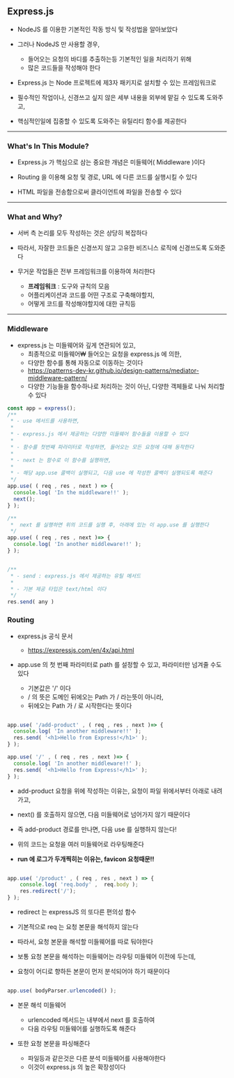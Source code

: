 ## Express.js

- NodeJS 를 이용한 기본적인 작동 방식 및 작성법을 알아보았다


- 그러나 NodeJS 만 사용할 경우,
  - 들어오는 요청의 바디를 추출하는등 기본적인 일을 처리하기 위해
  - 많은 코드들을 작성해야 한다


- Express.js 는 Node 프로젝트에 제3자 패키지로 설치할 수 있는 프레임워크로


- 필수적인 작업이나, 신경쓰고 싶지 않은 세부 내용을 외부에 맡길 수 있도록 도와주고,


- 핵심적인일에 집중할 수 있도록 도와주는 유틸리티 함수를 제공한다

---

### What's In This Module?

- Express.js 가 핵심으로 삼는 중요한 개념은 미들웨어( Middleware )이다


- Routing 을 이용해 요청 및 경로, URL 에 다른 코드를 실행시킬 수 있다


- HTML 파일을 전송함으로써 클라이언트에 파일을 전송할 수 있다

---

### What and Why?

- 서버 측 논리를 모두 작성하는 것은 상당히 복잡하다


- 따라서, 자잘한 코드들은 신경쓰지 않고 고유한 비즈니스 로직에 신경쓰도록 도와준다


- 무거운 작업들은 전부 프레임워크를 이용하여 처리한다
  - **프레임워크** : 도구와 규칙의 모음
  - 어플리케이션과 코드를 어떤 구조로 구축해야할지,
  - 어떻게 코드를 작성해야할지에 대한 규칙등

---

### Middleware

- express.js 는 미들웨어와 깊게 연관되어 있고,
  - 최종적으로 미들웨어₩ 들어오는 요청을 express.js 에 의한,
  - 다양한 함수를 통해 자동으로 이동하는 것이다
  - https://patterns-dev-kr.github.io/design-patterns/mediator-middleware-pattern/
  - 다양한 기능들을 함수하나로 처리하는 것이 아닌, 다양한 객체들로 나눠 처리할 수 있다


````javascript
const app = express();
/**
 * - use 메서드를 사용하면,
 *
 * - express.js 에서 제공하는 다양한 미들웨어 함수들을 이용할 수 있다
 * 
 * - 함수를 첫번째 파라미터로 작성하면, 들어오는 모든 요청에 대해 동작한다
 * 
 * - next 는 함수로 이 함수를 실행하면,
 * 
 * - 해당 app.use 콜백이 실행되고, 다음 use 에 작성한 콜백이 실행되도록 해준다
 */
app.use( ( req , res , next ) => {
  console.log( 'In the middleware!!' );
  next();
} );

/**
 *  next 를 실행하면 위의 코드를 실행 후, 아래에 있는 이 app.use 를 실행한다
 */
app.use( ( req , res , next )=> {
  console.log( 'In another middleware!!' );
} );


````

````javascript

/**
 * - send : express.js 에서 제공하는 유틸 메서드
 * 
 * - 기본 제공 타입은 text/html 이다
 */
res.send( any )


````

### Routing

- express.js 공식 문서
  - https://expressjs.com/en/4x/api.html


- app.use 의 첫 번째 파라미터로 path 를 설정할 수 있고, 파라미터만 넘겨줄 수도있다
  - 기본값은 '/' 이다
  - / 의 뜻은 도메인 뒤에오는 Path 가 / 라는뜻이 아니라,
  - 뒤에오는 Path 가 / 로 시작한다는 뜻이다


````javascript

app.use( '/add-product' , ( req , res , next )=> {
  console.log( 'In another middleware!!' );
  res.send( '<h1>Hello from Express!</h1>' );
} );

app.use( '/' , ( req , res , next )=> {
  console.log( 'In another middleware!!' );
  res.send( '<h1>Hello from Express!</h1>' );
} );

````

- add-product 요청을 위에 작성하는 이유는,
  요청이 파일 위에서부터 아래로 내려가고,


- next() 를 호출하지 않으면, 다음 미들웨어로 넘어가지 않기 때문이다


- 즉 add-product 경로를 만나면, 다음 use 를 실행하지 않는다!


- 위의 코드는 요청을 여러 미들웨어로 라우팅해준다


- **run 에 로그가 두개찍히는 이유는, favicon 요청때문!!**

````javascript

app.use( '/product' , ( req , res , next ) => {
    console.log( 'req.body' ,  req.body );
    res.redirect('/');
} );

````

- redirect 는 expressJS 의 또다른 편의성 함수


- 기본적으로 req 는 요청 본문을 해석하지 않는다


- 따라서, 요청 본문을 해석할 미들웨어를 따로 둬야한다


- 보통 요청 본문을 해석하는 미들웨어는 라우팅 미들웨어 이전에 두는데,


- 요청이 어디로 향하든 본문이 먼저 분석되어야 하기 때문이다 

````javascript

app.use( bodyParser.urlencoded() );

````

- 본문 해석 미들웨어
  - urlencoded 메서드는 내부에서 next 를 호출하여
  - 다음 라우팅 미들웨어를 실행하도록 해준다


- 또한 요청 본문을 파싱해준다
  - 파일등과 같은것은 다른 분석 미들웨어를 사용해야한다
  - 이것이 express.js 의 높은 확장성이다